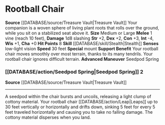 ﻿---
burrow_speed: null
charisma: '+0'
climb_speed: null
constitution: '+3'
dexterity: '+2'
element: null
fly_speed: null
hp: '8'
id: '56'
intelligence: '-4'
land_speed: '30'
max_speed: '30'
name: Rootball Chair
rarity: Common
rus_type_level: null
sense:
- low-light vision
size: Medium, Large
skill:
- '[[DATABASE/skill/Stealth|Stealth]]'
source: '[[DATABASE/source/Treasure Vault|Treasure Vault]]'
speed:
- 30 feet
strength: '+2'
strength_req: '2'
swim_speed: null
trait: null
type: Animal Companion
wisdom: '+1'

---
# Rootball Chair

**Source** [[DATABASE/source/Treasure Vault|Treasure Vault]] 
Your companion is a woven sphere of living plant roots that rolls over the ground, while you sit on a stabilized seat above it.
**Size** Medium or Large
**Melee** <span class="action-icon">1</span> vine (reach 10 feet), **Damage** 1d8 slashing
**Str** +2, **Dex** +2, **Con** +3, **Int** -4, **Wis** +1, **Cha** +0
**Hit Points** 8
**Skill** [[DATABASE/skill/Stealth|Stealth]] 
**Senses** low-light vision
**Speed** 30 feet
**Special** mount
**Support Benefit** Your rootball chair moves smoothly over most terrain, thanks to its many tendrils. Your rootball chair ignores difficult terrain.
**Advanced Maneuver** Seedpod Spring

### [[DATABASE/action/Seedpod Spring|Seedpod Spring]] <span class="action-icon">2</span>

**Source** [[DATABASE/source/Treasure Vault|Treasure Vault]]

---
A seedpod within the chair bursts and uncoils, releasing a light clump of cottony material. Your rootball chair [[DATABASE/action/Leap|Leaps]] up to 30 feet vertically or horizontally and drifts down, sinking 5 feet for every 5 feet traveled horizontally and causing you to take no falling damage. The cottony material disperses when you land.